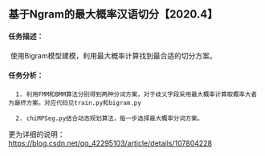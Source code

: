 ## 基于Ngram的最大概率汉语切分【2020.4】



#### 任务描述：

​		使用Bigram模型建模，利用最大概率计算找到最合适的切分方案。



#### 任务分析：
      
      1. 利用FMM和BMM算法分别得到两种分词方案，对于歧义字段采用最大概率计算取概率大者为最终方案。对应代码见train.py和bigram.py
  		
      2. chiMPSeg.py结合动态规划算法，每一步选择最大概率分词方案。

更为详细的说明：https://blog.csdn.net/qq_42295103/article/details/107804228
